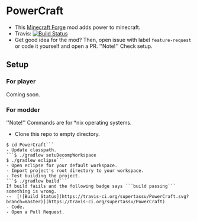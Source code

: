 # PowerCraft
- This [Minecraft Forge](http://minecraftforge.net) mod adds power to minecraft. 
- Travis: [![Build Status](https://travis-ci.org/supertassu/PowerCraft.svg?branch=master)](https://travis-ci.org/supertassu/PowerCraft)
- Get good idea for the mod? Then, open issue with label ```feature-request``` or code it yourself and open a PR. ''Note!'' Check setup.

## Setup
### For player
Coming soon.
### For modder
''Note!'' Commands are for *nix operating systems.
- Clone this repo to empty directory.
```$ git clone https://github.com/supertassu/PowerCraft.git
$ cd PowerCraft```
- Update classpath.
```$ ./gradlew setuDecompWorkspace 
$ ./gradlew eclipse```
- Open eclipse for your default workspace.
- Import project's root directory to your workspace.
- Test building the project.
```$ ./gradlew build```
If build faiils and the following badge says ```build passing``` something is wrong.
--  [![Build Status](https://travis-ci.org/supertassu/PowerCraft.svg?branch=master)](https://travis-ci.org/supertassu/PowerCraft)
- Code.
- Open a Pull Request.
